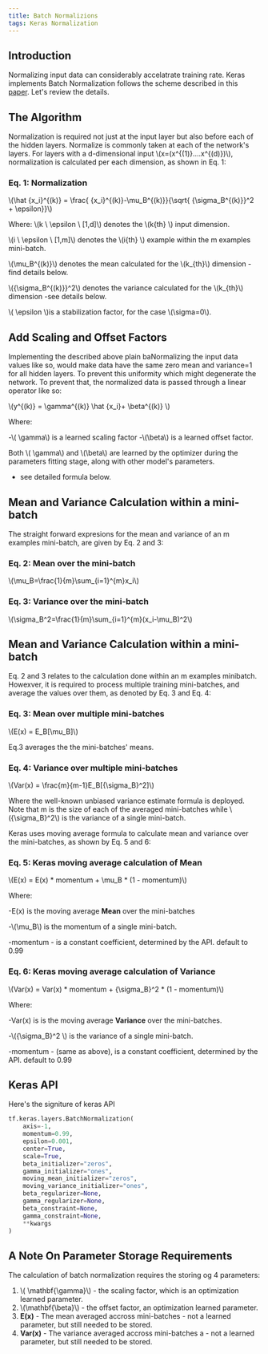 ```yaml
---
title: Batch Normalizions
tags: Keras Normalization
---
```


## Introduction



Normalizing input data can considerably accelatrate training rate. Keras implements Batch Normalization follows the scheme described in this [paper](https://arxiv.org/abs/1502.03167). Let's review the details.

## The Algorithm 

Normalization is required not just at the input layer but also before each of the hidden layers. Normalize is commonly taken at each of the network's layers. For layers with a d-dimensional input \\(x=(x^{(1)}....x^{(d)})\\), normalization is calculated per each dimension, as shown in Eq. 1:

### Eq. 1: Normalization

\\(\hat {x_i}^{(k)} = \frac{ {x_i}^{(k)}-\mu_B^{(k)}}{\sqrt{  {\sigma_B^{(k)}}^2   + \epsilon}}\\)

Where:
\\(k \ \epsilon \ [1,d]\\) denotes the \\(k{th} \\) input dimension.

 \\(i \ \epsilon \ [1,m]\\) denotes the \\(i{th} \\) example within the m examples mini-batch.

\\(\mu_B^{(k)}\\) denotes the mean calculated for the \\(k_{th}\\) dimension - find details below.

\\({\sigma_B^{(k)}}^2\\) denotes the variance calculated for the \\(k_{th}\\) dimension -see details below.

\\( \epsilon \\)is a stabilization factor, for the case \\(\sigma=0\\).


## Add Scaling and Offset Factors

Implementing the described above plain baNormalizing the input data values like so, would make data have the same zero mean and variance=1 for all hidden layers. To prevent this uniformity which might degenerate the network. To prevent that, the normalized data is passed through a linear operator like so:


\\(y^{(k)} =  \gamma^{(k)}  \hat {x_i}+ \beta^{(k)} \\)

Where:

-\\( \gamma\\) is a learned scaling factor
-\\(\beta\\)  is a learned offset factor.

Both \\( \gamma\\) and \\(\beta\\)  are learned by the optimizer during the parameters fitting stage, along with other model's parameters.

- see detailed formula below.

##  Mean and Variance Calculation within a mini-batch

The straight forward expresions for the mean and variance of an m examples mini-batch,  are given by Eq. 2 and 3:

### Eq. 2: Mean over the mini-batch

\\(\mu_B=\frac{1}{m}\sum_{i=1}^{m}x_i\\)

### Eq. 3: Variance over the mini-batch

\\(\sigma_B^2=\frac{1}{m}\sum_{i=1}^{m}(x_i-\mu_B)^2\\)


##  Mean and Variance Calculation within a mini-batch


Eq. 2 and 3 relates to the calculation done within an m examples minibatch. Howexver, it is required to process multiple training mini-batches, and average the values over them, as denoted by Eq. 3 and Eq. 4:

### Eq. 3: Mean over multiple mini-batches

\\(E(x) = E_B[\mu_B]\\)

Eq.3 averages the the mini-batches' means.


### Eq. 4: Variance over multiple mini-batches

\\(Var(x) = \frac{m}{m-1}E_B[{\sigma_B}^2]\\)


Where the well-known unbiased variance estimate formula is deployed.
Note that  m is the size of each of the averaged mini-batches while \\({\sigma_B}^2\\) is the variance of a single mini-batch.


Keras uses moving average formula to calculate mean and variance over the mini-batches, as shown by Eq. 5 and 6:


### Eq. 5: Keras moving average calculation of Mean


\\(E(x) = E(x) * momentum + \mu_B * (1 - momentum)\\)

Where:

-E(x) is the moving average **Mean** over the mini-batches

-\\(\mu_B\\) is the momentum of a single mini-batch.

-momentum - is a constant coefficient, determined by the API. default to 0.99

### Eq. 6: Keras  moving average calculation of Variance


\\(Var(x) = Var(x) * momentum + {\sigma_B}^2 * (1 - momentum)\\)

Where:

-Var(x) is is the moving average **Variance** over the mini-batches.

-\\({\sigma_B}^2 \\) is the variance of a single mini-batch.

-momentum - (same as above), is a constant coefficient, determined by the API. default to 0.99


## Keras API


Here's the signiture of keras API

```python
tf.keras.layers.BatchNormalization(
    axis=-1,
    momentum=0.99,
    epsilon=0.001,
    center=True,
    scale=True,
    beta_initializer="zeros",
    gamma_initializer="ones",
    moving_mean_initializer="zeros",
    moving_variance_initializer="ones",
    beta_regularizer=None,
    gamma_regularizer=None,
    beta_constraint=None,
    gamma_constraint=None,
    **kwargs
)
```

## A Note On Parameter Storage Requirements


The calculation of batch normalization requires the storing og 4 parameters:


1. \\( \mathbf{\gamma}\\) - the scaling factor, which is an optimization learned parameter.
2. \\(\mathbf{\beta}\\)  - the offset factor, an optimization learned parameter.
3. **E(x)** - The mean averaged accross mini-batches - not a learned parameter, but still needed to be stored.
4. **Var(x)** - The variance averaged accross mini-batches a - not a learned parameter, but still needed to be stored.

